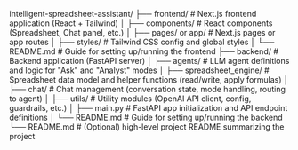 intelligent-spreadsheet-assistant/
├── frontend/               # Next.js frontend application (React + Tailwind)
│   ├── components/         # React components (Spreadsheet, Chat panel, etc.)
│   ├── pages/ or app/      # Next.js pages or app routes
│   ├── styles/             # Tailwind CSS config and global styles
│   └── README.md           # Guide for setting up/running the frontend
├── backend/                # Backend application (FastAPI server)
│   ├── agents/             # LLM agent definitions and logic for "Ask" and "Analyst" modes
│   ├── spreadsheet_engine/ # Spreadsheet data model and helper functions (read/write, apply formulas)
│   ├── chat/               # Chat management (conversation state, mode handling, routing to agent)
│   ├── utils/              # Utility modules (OpenAI API client, config, guardrails, etc.)
│   ├── main.py             # FastAPI app initialization and API endpoint definitions
│   └── README.md           # Guide for setting up/running the backend
└── README.md               # (Optional) high-level project README summarizing the project
